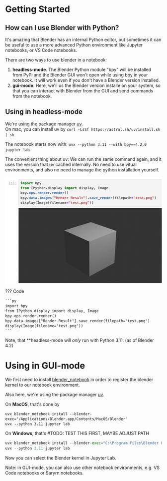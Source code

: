 # Getting Started

## How can I use Blender with Python?

It's amazing that Blender has an internal Python editor, but sometimes it can be useful to use a more advanced Python environment like Jupyter notebooks, or VS Code notebooks.

There are two ways to use blender in a notebook:  

  1. **headless-mode**. The Blender Python module "bpy" will be installed from PyPi and the Blender GUI won't open while using bpy in your notebook. It will work even if you don't have a Blender version installed.
  2. **gui-mode**. Here, we'll us the Blender version installe on your system, so that you can interact with Blender from the GUI and send commands from the notebook.

## Using in headless-mode

We're using the package manager [uv](https://docs.astral.sh/uv/getting-started/installation/).  
On mac, you can install uv by `curl -LsSf https://astral.sh/uv/install.sh | sh`

The notebook starts now with:
`uvx --python 3.11 --with bpy==4.2.0 jupyter lab`

The convenient thing about uv: We can run the same command again, and it uses the version that uv cached internally.
No need to use vitual environments, and also no need to manage the python installation yourself.


![alt text](first_render.png)


??? Code

    ```py
    import bpy
    from IPython.display import display, Image
    bpy.ops.render.render()
    bpy.data.images["Render Result"].save_render(filepath="test.png")
    display(Image(filename="test.png"))
    ```

Note, that **headless-mode will *only* run with Python 3.11. (as of Blender 4.2)

# Using in GUI-mode

We first need to install [blender_notebook](https://github.com/cheng-chi/blender_notebook) in order to register the blender kernel to our notebook environment.

Also here, we're using the package manager [uv](https://docs.astral.sh/uv/getting-started/installation/).

On **MacOS**, that's done by
```
uvx blender_notebook install --blender-exec="/Applications/Blender.app/Contents/MacOS/Blender"
uvx --python 3.11 jupyter lab
``` 


On **Windows**, that's #TODO: TEST THIS FIRST, MAYBE ADJUST PATH
```py
uvx blender_notebook install --blender-exec="C:\Program Files\Blender Foundation\Blender 4.2\blender.exe"
uvx --python 3.11 jupyter lab
```

Now you can select the Blender kernel in Jupyter Lab.

Note: in GUI-mode, you can also use other notebook environments, e.g. VS Code notebooks or Saryrn notebooks.
